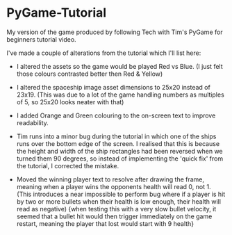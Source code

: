 # PyGame-Tutorial
My version of the game produced by following Tech with Tim's PyGame for beginners tutorial video.

I've made a couple of alterations from the tutorial which I'll list here:

- I altered the assets so the game would be played Red vs Blue. (I just felt those colours contrasted better then Red & Yellow)
- I altered the spaceship image asset dimensions to 25x20 instead of 23x19. (This was due to a lot of the game handling numbers as multiples of 5, so 25x20 looks neater with that)
- I added Orange and Green colouring to the on-screen text to improve readability.
- Tim runs into a minor bug during the tutorial in which one of the ships runs over the bottom edge of the screen. I realised that this is because the height and width of the ship rectangles had been reversed when we turned them 90 degrees, so instead of implementing the 'quick fix' from the tutorial, I corrected the mistake.

- Moved the winning player text to resolve after drawing the frame, meaning when a player wins the opponents health will read 0, not 1.
(This introduces a near impossible to perform bug where if a player is hit by two or more bullets when their health is low enough, their health will read as negative)
{when testing this with a very slow bullet velocity, it seemed that a bullet hit would then trigger immediately on the game restart, meaning the player that lost would start with 9 health}
